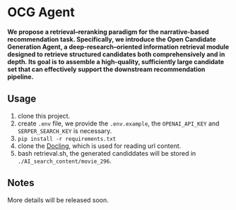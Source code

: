 
# OCG Agent
**We propose a retrieval–reranking paradigm for the narrative-based recommendation task. Specifically, we introduce the Open Candidate Generation Agent, a deep‐research–oriented information retrieval module designed to retrieve structured candidates both comprehensively and in depth. Its goal is to assemble a high‐quality, sufficiently large candidate set that can effectively support the downstream recommendation pipeline.**  

## Usage  
1. clone this project.
2. create `.env` file, we provide the `.env.example`, the `OPENAI_API_KEY` and `SERPER_SEARCH_KEY` is necessary.
3. `pip install -r requirements.txt`
4. clone the [Docling](https://github.com/docling-project/docling), which is used for reading url content.
5. bash retrieval.sh, the generated candiddates will be stored in `./AI_search_content/movie_296`.

## Notes  
More details will be released soon.
